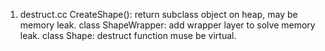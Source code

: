 
1. destruct.cc
CreateShape(): return subclass object on heap, may be memory leak. 
class ShapeWrapper: add wrapper layer to solve memory leak.
class Shape: destruct function muse be virtual.

